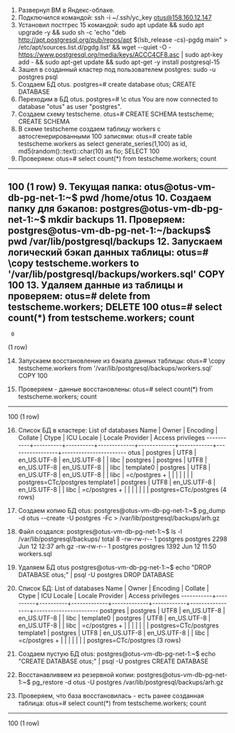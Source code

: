 1. Развернул ВМ в Яндекс-облаке.
2. Подключился командой:
ssh -i ~/.ssh/yc_key otus@158.160.12.147
3. Установил постгрес 15 командой:
sudo apt update && sudo apt upgrade -y && sudo sh -c 'echo "deb http://apt.postgresql.org/pub/repos/apt $(lsb_release -cs)-pgdg main" > /etc/apt/sources.list.d/pgdg.list' && wget --quiet -O - https://www.postgresql.org/media/keys/ACCC4CF8.asc | sudo apt-key add - && sudo apt-get update && sudo apt-get -y install postgresql-15
4. Зашел в созданный кластер под пользователем postgres:
sudo -u postgres psql
5. Создаем БД otus.
postgres=# create database otus;
CREATE DATABASE
6. Переходим в БД otus.
postgres=# \c otus
You are now connected to database "otus" as user "postgres".
6. Создаем схему testscheme.
otus=# CREATE SCHEMA testscheme;
CREATE SCHEMA
7. В схеме testscheme создаем таблицу workers c автосгенерированными 100 записями:
otus=# create table testscheme.workers as
select
  generate_series(1,100) as id,
  md5(random()::text)::char(10) as fio;
SELECT 100
8. Проверяем:
otus=# select count(*) from testscheme.workers;
 count
-------
   100
(1 row)
9. Текущая папка:
otus@otus-vm-db-pg-net-1:~$ pwd
/home/otus
10. Создаем папку для бэкапов:
postgres@otus-vm-db-pg-net-1:~$ mkdir backups
11. Проверяем:
postgres@otus-vm-db-pg-net-1:~/backups$ pwd
/var/lib/postgresql/backups
12. Запускаем логический бэкап данных таблицы:
otus=# \copy testscheme.workers to '/var/lib/postgresql/backups/workers.sql'
COPY 100
13. Удаляем данные из таблицы и проверяем:
otus=# delete from testscheme.workers;
DELETE 100
otus=# select count(*) from testscheme.workers;
 count
-------
     0
(1 row)

14. Запускаем восстановление из бэкапа данных таблицы:
otus=# \copy testscheme.workers from '/var/lib/postgresql/backups/workers.sql'
COPY 100

15. Проверяем - данные восстановлены:
otus=# select count(*) from testscheme.workers;
 count
-------
   100
(1 row)

16. Список БД в кластере:
                                                 List of databases
   Name    |  Owner   | Encoding |   Collate   |    Ctype    | ICU Locale | Locale Provider |   Access privileges
-----------+----------+----------+-------------+-------------+------------+-----------------+-----------------------
 otus      | postgres | UTF8     | en_US.UTF-8 | en_US.UTF-8 |            | libc            |
 postgres  | postgres | UTF8     | en_US.UTF-8 | en_US.UTF-8 |            | libc            |
 template0 | postgres | UTF8     | en_US.UTF-8 | en_US.UTF-8 |            | libc            | =c/postgres          +
           |          |          |             |             |            |                 | postgres=CTc/postgres
 template1 | postgres | UTF8     | en_US.UTF-8 | en_US.UTF-8 |            | libc            | =c/postgres          +
           |          |          |             |             |            |                 | postgres=CTc/postgres
(4 rows)

17. Создаем копию БД otus:
postgres@otus-vm-db-pg-net-1:~$ pg_dump -d otus --create -U postgres -Fc > /var/lib/postgresql/backups/arh.gz

18. Файл создался:
postgres@otus-vm-db-pg-net-1:~$ ls -l /var/lib/postgresql/backups/
total 8
-rw-rw-r-- 1 postgres postgres 2298 Jun 12 12:37 arh.gz
-rw-rw-r-- 1 postgres postgres 1392 Jun 12 11:50 workers.sql

19. Удаляем БД otus
postgres@otus-vm-db-pg-net-1:~$ echo "DROP DATABASE otus;" | psql -U postgres
DROP DATABASE

20. Список БД:
                                                 List of databases
   Name    |  Owner   | Encoding |   Collate   |    Ctype    | ICU Locale | Locale Provider |   Access privileges
-----------+----------+----------+-------------+-------------+------------+-----------------+-----------------------
 postgres  | postgres | UTF8     | en_US.UTF-8 | en_US.UTF-8 |            | libc            |
 template0 | postgres | UTF8     | en_US.UTF-8 | en_US.UTF-8 |            | libc            | =c/postgres          +
           |          |          |             |             |            |                 | postgres=CTc/postgres
 template1 | postgres | UTF8     | en_US.UTF-8 | en_US.UTF-8 |            | libc            | =c/postgres          +
           |          |          |             |             |            |                 | postgres=CTc/postgres
(3 rows)

21. Создаем пустую БД otus:
postgres@otus-vm-db-pg-net-1:~$ echo "CREATE DATABASE otus;" | psql -U postgres
CREATE DATABASE 

22. Восстанавливвем из резервной копии:
postgres@otus-vm-db-pg-net-1:~$  pg_restore -d otus -U postgres /var/lib/postgresql/backups/arh.gz

23. Проверяем, что база восстановилась - есть ранее созданная таблица:
otus=# select count(*) from testscheme.workers;
 count
-------
   100
(1 row)
